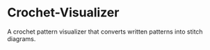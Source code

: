 # Crochet-Visualizer
A crochet pattern visualizer that converts written patterns into stitch diagrams.
